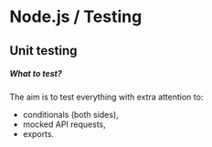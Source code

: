 # Node.js / Testing

## Unit testing

##### What to test?

The aim is to test everything with extra attention to:
- conditionals (both sides),
- mocked API requests,
- exports.